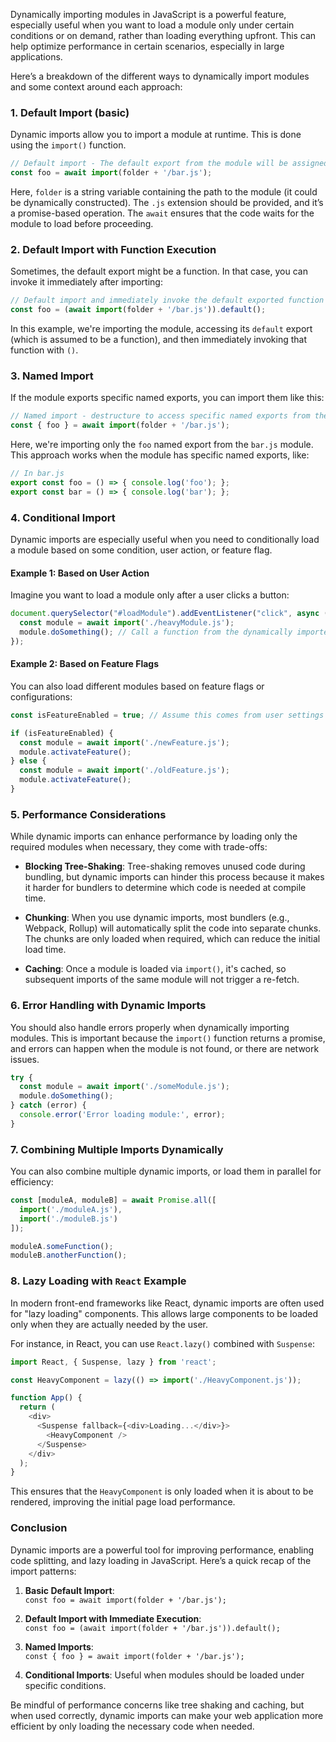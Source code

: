 Dynamically importing modules in JavaScript is a powerful feature, especially useful when you want to load a module only under certain conditions or on demand, rather than loading everything upfront. This can help optimize performance in certain scenarios, especially in large applications.

Here’s a breakdown of the different ways to dynamically import modules and some context around each approach:

### 1. **Default Import (basic)**
Dynamic imports allow you to import a module at runtime. This is done using the `import()` function.

```javascript
// Default import - The default export from the module will be assigned to the variable `foo`
const foo = await import(folder + '/bar.js');
```

Here, `folder` is a string variable containing the path to the module (it could be dynamically constructed). The `.js` extension should be provided, and it’s a promise-based operation. The `await` ensures that the code waits for the module to load before proceeding.

### 2. **Default Import with Function Execution**
Sometimes, the default export might be a function. In that case, you can invoke it immediately after importing:

```javascript
// Default import and immediately invoke the default exported function
const foo = (await import(folder + '/bar.js')).default();
```

In this example, we're importing the module, accessing its `default` export (which is assumed to be a function), and then immediately invoking that function with `()`.

### 3. **Named Import**
If the module exports specific named exports, you can import them like this:

```javascript
// Named import - destructure to access specific named exports from the module
const { foo } = await import(folder + '/bar.js');
```

Here, we're importing only the `foo` named export from the `bar.js` module. This approach works when the module has specific named exports, like:

```javascript
// In bar.js
export const foo = () => { console.log('foo'); };
export const bar = () => { console.log('bar'); };
```

### 4. **Conditional Import**
Dynamic imports are especially useful when you need to conditionally load a module based on some condition, user action, or feature flag.

#### Example 1: Based on User Action
Imagine you want to load a module only after a user clicks a button:

```javascript
document.querySelector("#loadModule").addEventListener("click", async () => {
  const module = await import('./heavyModule.js');
  module.doSomething(); // Call a function from the dynamically imported module
});
```

#### Example 2: Based on Feature Flags
You can also load different modules based on feature flags or configurations:

```javascript
const isFeatureEnabled = true; // Assume this comes from user settings

if (isFeatureEnabled) {
  const module = await import('./newFeature.js');
  module.activateFeature();
} else {
  const module = await import('./oldFeature.js');
  module.activateFeature();
}
```

### 5. **Performance Considerations**
While dynamic imports can enhance performance by loading only the required modules when necessary, they come with trade-offs:

- **Blocking Tree-Shaking**: Tree-shaking removes unused code during bundling, but dynamic imports can hinder this process because it makes it harder for bundlers to determine which code is needed at compile time.
  
- **Chunking**: When you use dynamic imports, most bundlers (e.g., Webpack, Rollup) will automatically split the code into separate chunks. The chunks are only loaded when required, which can reduce the initial load time.

- **Caching**: Once a module is loaded via `import()`, it's cached, so subsequent imports of the same module will not trigger a re-fetch.

### 6. **Error Handling with Dynamic Imports**
You should also handle errors properly when dynamically importing modules. This is important because the `import()` function returns a promise, and errors can happen when the module is not found, or there are network issues.

```javascript
try {
  const module = await import('./someModule.js');
  module.doSomething();
} catch (error) {
  console.error('Error loading module:', error);
}
```

### 7. **Combining Multiple Imports Dynamically**
You can also combine multiple dynamic imports, or load them in parallel for efficiency:

```javascript
const [moduleA, moduleB] = await Promise.all([
  import('./moduleA.js'),
  import('./moduleB.js')
]);

moduleA.someFunction();
moduleB.anotherFunction();
```

### 8. **Lazy Loading with `React` Example**
In modern front-end frameworks like React, dynamic imports are often used for "lazy loading" components. This allows large components to be loaded only when they are actually needed by the user.

For instance, in React, you can use `React.lazy()` combined with `Suspense`:

```javascript
import React, { Suspense, lazy } from 'react';

const HeavyComponent = lazy(() => import('./HeavyComponent.js'));

function App() {
  return (
    <div>
      <Suspense fallback={<div>Loading...</div>}>
        <HeavyComponent />
      </Suspense>
    </div>
  );
}
```

This ensures that the `HeavyComponent` is only loaded when it is about to be rendered, improving the initial page load performance.

### Conclusion

Dynamic imports are a powerful tool for improving performance, enabling code splitting, and lazy loading in JavaScript. Here’s a quick recap of the import patterns:

1. **Basic Default Import**:  
   `const foo = await import(folder + '/bar.js');`
   
2. **Default Import with Immediate Execution**:  
   `const foo = (await import(folder + '/bar.js')).default();`
   
3. **Named Imports**:  
   `const { foo } = await import(folder + '/bar.js');`
   
4. **Conditional Imports**: Useful when modules should be loaded under specific conditions.

Be mindful of performance concerns like tree shaking and caching, but when used correctly, dynamic imports can make your web application more efficient by only loading the necessary code when needed.